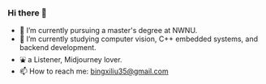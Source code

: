 ### Hi there 👋

<!--
**Whaleer/Whaleer** is a ✨ _special_ ✨ repository because its `README.md` (this file) appears on your GitHub profile.

Here are some ideas to get you started:

- 🔭 I’m currently working on ...
- 🌱 I’m currently learning ...
- 👯 I’m looking to collaborate on ...
- 🤔 I’m looking for help with ...
- 💬 Ask me about ...
- 📫 How to reach me: ...
- 😄 Pronouns: ...
- ⚡ Fun fact: ...
-->

- 📖 I’m currently pursuing a master's degree at NWNU.
- 🍮 I’m currently studying computer vision, C++ embedded systems, and backend development.
- ⛲ a Listener, Midjourney lover.
- 📫 How to reach me: bingxiliu35@gmail.com
